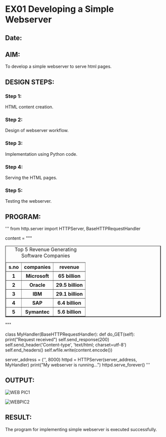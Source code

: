 # EX01 Developing a Simple Webserver
## Date:

## AIM:
To develop a simple webserver to serve html pages.

## DESIGN STEPS:
### Step 1: 
HTML content creation.

### Step 2:
Design of webserver workflow.

### Step 3:
Implementation using Python code.

### Step 4:
Serving the HTML pages.

### Step 5:
Testing the webserver.

## PROGRAM:
'''
from http.server import HTTPServer, BaseHTTPRequestHandler

content = """
<html>
<head>
    <title>Top 5 software companies</title>
</head>
<body>
    <table border="2" cellspacing="10" cellpadding="6">
        <caption>Top 5 Revenue Generating Software Companies</caption>
        <tr>
            <th>s.no</th>
            <th>companies</th>
            <th>revenue</th>
        </tr>
        <tr>
            <th>1</th>
            <th>Microsoft</th>
            <th>65 billion</th>
        </tr>
        <tr>
            <th>2</th>
            <th>Oracle</th>
            <th>29.5 billion</th>
        </tr>
        <tr>
            <th>3</th>
            <th>IBM</th>
            <th>29.1 billion</th>
        </tr>
        <tr>
            <th>4</th>
            <th>SAP</th>
            <th>6.4 billion</th>
        </tr>
        <tr>
            <th>5</th>
            <th>Symantec</th>
            <th>5.6 billion</th>
        </tr>
    </table>
</body>
</html>
"""

class MyHandler(BaseHTTPRequestHandler):
    def do_GET(self):
        print("Request received")
        self.send_response(200)
        self.send_header('Content-type', 'text/html; charset=utf-8')
        self.end_headers()
        self.wfile.write(content.encode())

server_address = ('', 8000)
httpd = HTTPServer(server_address, MyHandler)
print("My webserver is running...")
httpd.serve_forever()
'''








## OUTPUT:
![WEB PIC1](https://github.com/dhinesh00406/simplewebserver/assets/147149471/860164cb-109b-467b-9086-5d2108e49585)

![WEBPIC2](https://github.com/dhinesh00406/simplewebserver/assets/147149471/886248fe-14af-4e3c-bc04-bb9f64313b63)



## RESULT:

The program for implementing simple webserver is executed successfully.
